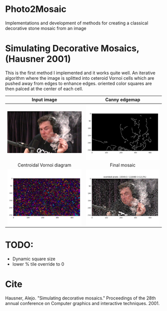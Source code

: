 # Photo2Mosaic
Implementations and development of methods for creating a classical decorative stone mosaic from an image

# Simulating Decorative Mosaics, (Hausner 2001)
This is the first method I implemented and it works quite well.
An iterative algorithm where the image is splitted into ceteroid Vornoi cells which are pushed away from edges to 
enhance edges. oriented color squares are then palced at the center of each cell.

Input image             |  Canny edgemap
:----------------------:|:----------------:
<img src="images/Elon.jpg" width="300"/> | <img src="readme_images/Hausner/EdgeMap.png" width="300"/> 
Centroidal Vornoi diagram  |  Final mosaic
<img src="readme_images/Hausner/Vornoi_diagram_19.png" width="300"/> | <img src="readme_images/Hausner/Mosaic_19.png" width="300"/> 


# TODO:
- Dynamic square size
- lower % tile override to 0

# Cite
Hausner, Alejo. "Simulating decorative mosaics." Proceedings of the 28th annual conference on Computer graphics and interactive techniques. 2001.

